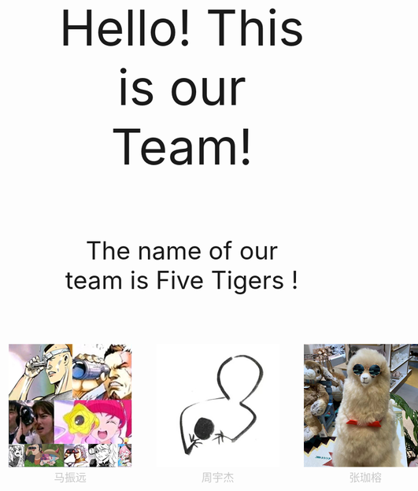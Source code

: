 
<center style="font-size:100px">
Hello!&nbspThis is our Team!</br></br>
</center>

<center style="font-size:50px">
The name of our team is Five Tigers !
</center>


<div style="position:relative;top:100px;left:-100px;" >

  <div style="background-color:;width:250px;margin-left:0px;position:absolute">
  <a href="http://www.baidu.com" style="text-decoration:none;color:#c8c8c8">
    <img src="img/mzy.png">
    <br>
    <center>
    <span style="font-size:22px;">
    马振远
    </span>
    </center>
    </a>
  <div>
  <div style="background-color:;width:250px;margin-left:0px;position:absolute;top:0px;left:300px">
  <a href="http://www.baidu.com" style="text-decoration:none;color:#c8c8c8">
    <img src="img/zyj.jpg">
    <br>
    <center>
    <span style="font-size:22px">
    周宇杰
    </span>
    </center>
    </a>
  <div>
   <div style="background-color:;width:250px;margin-left:0px;position:absolute;top:0px;left:300px">
   <a href="http://www.baidu.com" style="text-decoration:none;color:#c8c8c8">
    <img src="img/zjr.png">
    <br>
    <center>
    <span style="font-size:22px">
    张珈榕
    </span>
    </center>
    </a>
  <div>
   <div style="background-color:;width:250px;margin-left:0px;position:absolute;top:0px;left:300px">
   <a href="http://www.baidu.com" style="text-decoration:none;color:#c8c8c8">
    <img src="img/sample250.png">
    <br>
    <center>
    <span style="font-size:22px">
    123
    </span>
    </center>
    </a>
  <div>
   <div style="background-color:;width:250px;margin-left:0px;position:absolute;top:0px;left:300px">
   <a href="http://www.baidu.com" style="text-decoration:none;color:#c8c8c8">
    <img src="img/sample250.png">
    <br>
    <center>
    <span style="font-size:22px">
    123
    </span>
    </center>
    </a>
  <div>
</div>
 

